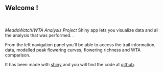 ## Welcome !
<br><br>
<i> MeadoWatch/WTA Analysis Project</i> Shiny app lets you visualize data and all the analysis that was performed. []().

From the left navigation panel you'll be able to access the trail information, data, modelled peak flowering curves, flowering richness and WTA comparison.

It has been made with [shiny](https://shiny.rstudio.com/) and you will find the code at [github](https://github.com/ajijohn/MeadoWatch).


<br><br><br>
